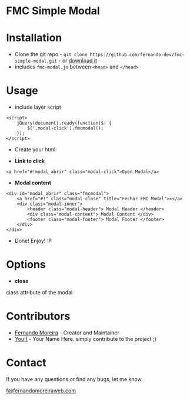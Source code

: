 FMC Simple Modal
================

Installation
============

* Clone the git repo - `git clone https://github.com/fernando-dev/fmc-simple-modal.git` - or [download it](https://github.com/fernando-dev/fmc-simple-modal/archive/master.zip)
* includes `fmc-modal.js` between `<head>` and `</head>` 


Usage
=====

* include layer script

```
<script>
	jQuery(document).ready(function($) {
		$('.modal-click').fmcmodal();
	});
</script>
```

* Create your html:

+ **Link to click**

```
<a href="#!modal_abrir" class="modal-click">Open Modal</a>
```

+ **Modal content**

```
<div id="modal_abrir" class="fmcmodal">
    <a href="#!" class="modal-close" title="Fechar FMC Modal">×</a>
    <div class="modal-inner">
		<header class="modal-header"> Modal Header </header>
		<div class="modal-content"> Modal Content </div>
		<footer class="modal-footer"> Modal Footer </footer>
    </div>
</div>
```

* Done! Enjoy! :P

Options
=======

+ **close**

class attribute of the modal


Contributors
============
 * [Fernando Moreira](http://fernandomoreiraweb.com/) - Creator and Maintainer
 * [You!)](https://github.com/) - Your Name Here. simply contribute to the project ;)



Contact
=======

If you have any questions or find any bugs, let me know.

f@fernandomoreiraweb.com
